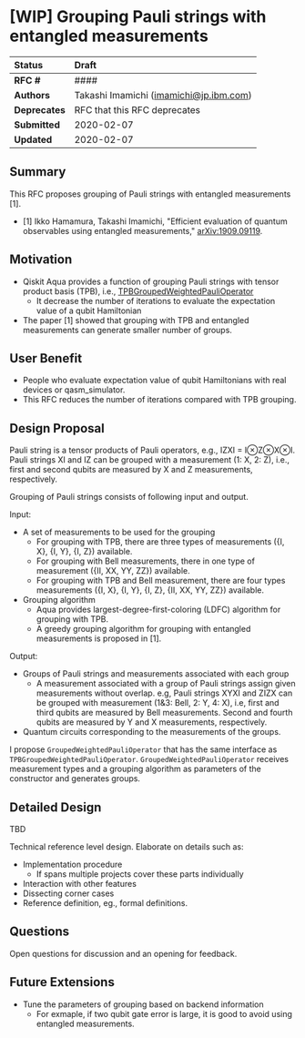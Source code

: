 # [WIP] Grouping Pauli strings with entangled measurements

| **Status**     | **Draft**                              |
|:-------------- |:-------------------------------------- |
| **RFC #**      | ####                                   |
| **Authors**    | Takashi Imamichi (imamichi@jp.ibm.com) |
| **Deprecates** | RFC that this RFC deprecates           |
| **Submitted**  | 2020-02-07                             |
| **Updated**    | 2020-02-07                             |

## Summary

This RFC proposes grouping of Pauli strings with entangled measurements [1].

- [1] Ikko Hamamura, Takashi Imamichi, "Efficient evaluation of quantum observables using entangled measurements," [arXiv:1909.09119](https://arxiv.org/abs/1909.09119).

## Motivation

- Qiskit Aqua provides a function of grouping Pauli strings with tensor product basis (TPB), i.e., [TPBGroupedWeightedPauliOperator](https://github.com/Qiskit/qiskit-aqua/blob/9f5397761f96af0545938c04e7ed1cc65a9886cf/qiskit/aqua/operators/tpb_grouped_weighted_pauli_operator.py#L39)
  - It decrease the number of iterations to evaluate the expectation value of a qubit Hamiltonian
- The paper [1] showed that grouping with TPB and entangled measurements can generate smaller number of groups.

## User Benefit

- People who evaluate expectation value of qubit Hamiltonians with real devices or qasm_simulator.
- This RFC reduces the number of iterations compared with TPB grouping.

## Design Proposal

Pauli string is a tensor products of Pauli operators, e.g., IZXI = I⊗Z⊗X⊗I.
Pauli strings XI and IZ can be grouped with a measurement (1: X, 2: Z),
i.e., first and second qubits are measured by X and Z measurements, respectively.

Grouping of Pauli strings consists of following input and output.

Input:
- A set of measurements to be used for the grouping
  - For grouping with TPB, there are three types of measurements ({I, X}, {I, Y}, {I, Z}) available.
  - For grouping with Bell measurements, there in one type of measurement ({II, XX, YY, ZZ}) available.
  - For grouping with TPB and Bell measurement, there are four types measurements ({I, X}, {I, Y}, {I, Z}, {II, XX, YY, ZZ}) available.
- Grouping algorithm
  - Aqua provides largest-degree-first-coloring (LDFC) algorithm for grouping with TPB.
  - A greedy grouping algorithm for grouping with entangled measurements is proposed in [1].

Output:
- Groups of Pauli strings and measurements associated with each group
  - A measurement associated with a group of Pauli strings assign given measurements without overlap.
  e.g, Pauli strings XYXI and ZIZX can be grouped with measurement (1&3: Bell, 2: Y, 4: X),
  i.e, first and third qubits are measured by Bell measurements.
  Second and fourth qubits are measured by Y and X measurements, respectively.
- Quantum circuits corresponding to the measurements of the groups.


I propose `GroupedWeightedPauliOperator` that has the same interface as `TPBGroupedWeightedPauliOperator`.
`GroupedWeightedPauliOperator` receives measurement types and a grouping algorithm as parameters of the constructor
and generates groups.


## Detailed Design

TBD

Technical reference level design. Elaborate on details such as:

- Implementation procedure
  - If spans multiple projects cover these parts individually
- Interaction with other features
- Dissecting corner cases
- Reference definition, eg., formal definitions.

## Questions

Open questions for discussion and an opening for feedback.

## Future Extensions

- Tune the parameters of grouping based on backend information
  - For exmaple, if two qubit gate error is large, it is good to avoid using entangled measurements.


